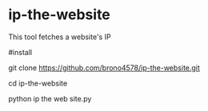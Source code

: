 # ip-the-website
This tool fetches a website's IP

#install

git clone https://github.com/brono4578/ip-the-website.git

cd ip-the-website

python ip the web site.py
